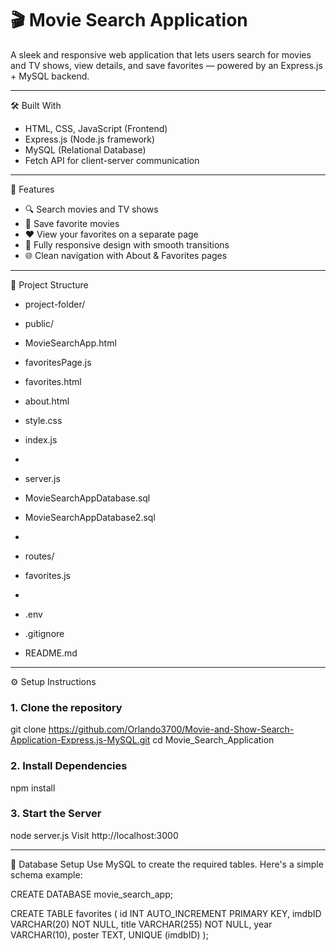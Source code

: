 # 🎬 Movie Search Application

A sleek and responsive web application that lets users search for movies and TV shows, view details, and save favorites — powered by an Express.js + MySQL backend.

---

🛠️ Built With
- HTML, CSS, JavaScript (Frontend)
- Express.js (Node.js framework)
- MySQL (Relational Database)
- Fetch API for client-server communication

---

🚀 Features
- 🔍 Search movies and TV shows
- 💾 Save favorite movies
- ❤️ View your favorites on a separate page
- 📱 Fully responsive design with smooth transitions
- 🌐 Clean navigation with About & Favorites pages

---

📂 Project Structure
- project-folder/
- public/
- MovieSearchApp.html
- favoritesPage.js
- favorites.html
- about.html
- style.css
- index.js

-

- server.js
- MovieSearchAppDatabase.sql
- MovieSearchAppDatabase2.sql

-

- routes/
- favorites.js

-

- .env
- .gitignore
- README.md

---

⚙️ Setup Instructions
### 1. Clone the repository

git clone https://github.com/Orlando3700/Movie-and-Show-Search-Application-Express.js-MySQL.git
cd Movie_Search_Application
### 2. Install Dependencies

npm install
### 3. Start the Server

node server.js
Visit http://localhost:3000

---

💾 Database Setup
Use MySQL to create the required tables. Here's a simple schema example:

CREATE DATABASE movie_search_app;

CREATE TABLE favorites (
    id INT AUTO_INCREMENT PRIMARY KEY,
    imdbID VARCHAR(20) NOT NULL,
    title VARCHAR(255) NOT NULL,
    year VARCHAR(10),
    poster TEXT,
    UNIQUE (imdbID)
);

